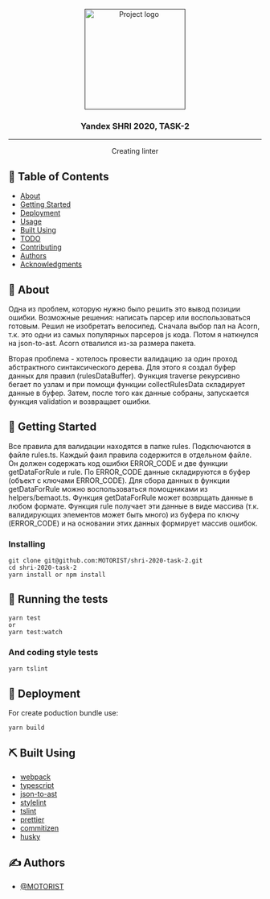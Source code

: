 <p align="center">
  <a href="" rel="noopener">
 <img width=200px height=200px src="https://yastatic.net/s3/lpc/28978093-8753-4cf9-97b2-dcc79dbe722d.svg" alt="Project logo"></a>
</p>

<h3 align="center">Yandex SHRI 2020, TASK-2</h3>

---

<p align="center"> Creating linter
    <br> 
</p>

## 📝 Table of Contents

- [About](#about)
- [Getting Started](#getting_started)
- [Deployment](#deployment)
- [Usage](#usage)
- [Built Using](#built_using)
- [TODO](../TODO.md)
- [Contributing](../CONTRIBUTING.md)
- [Authors](#authors)
- [Acknowledgments](#acknowledgement)

## 🧐 About <a name = "about"></a>

Одна из проблем, которую нужно было решить это вывод позиции ошибки. Возможные решения: написать парсер или воспользоваться готовым. Решил не изобретать велосипед. Сначала выбор пал на Acorn, т.к. это одни из самых популярных парсеров js кода. Потом я наткнулся на json-to-ast. Acorn отвалился из-за размера пакета.

Вторая проблема - хотелось провести валидацию за один проход абстрактного синтаксического дерева. Для этого я создал буфер данных для правил (rulesDataBuffer). Функция traverse рекурсивно бегает по узлам и при помощи функции collectRulesData складирует данные в буфер. Затем, после того как данные собраны, запускается функция validation и возвращает ошибки.




## 🏁 Getting Started <a name = "getting_started"></a>

Все правила для валидации находятся в папке rules. Подключаются в файле rules.ts. Каждый фаил правила содержится в отдельном файле. Он должен содержать код ошибки ERROR_CODE и две функции getDataForRule и rule.
По ERROR_CODE данные складируются в буфер (объект с ключами ERROR_CODE). Для сбора данных в функции getDataForRule можно воспользоваться помощниками из helpers/bemaot.ts. Функция getDataForRule может возврщать данные в любом формате. Функция rule получает эти данные в виде массива (т.к. валидирующих элементов может быть много) из буфера по ключу (ERROR_CODE) и на основании этих данных формирует массив ошибок.

### Installing

```
git clone git@github.com:MOTORIST/shri-2020-task-2.git
cd shri-2020-task-2
yarn install or npm install
```

## 🔧 Running the tests <a name = "tests"></a>

```
yarn test
or
yarn test:watch
```


### And coding style tests

```
yarn tslint
```

## 🚀 Deployment <a name = "deployment"></a>

For create poduction bundle use:

```
yarn build
```

## ⛏️ Built Using <a name = "built_using"></a>

- [webpack](https://webpack.js.org/)
- [typescript](https://www.typescriptlang.org/)
- [json-to-ast](https://github.com/vtrushin/json-to-ast)
- [stylelint](https://github.com/stylelint/stylelint)
- [tslint](https://palantir.github.io/tslint/)
- [prettier](https://prettier.io/)
- [commitizen](http://commitizen.github.io/cz-cli/)
- [husky](https://github.com/typicode/husky)

## ✍️ Authors <a name = "authors"></a>

- [@MOTORIST](https://github.com/MOTORIST)
